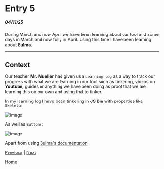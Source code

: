 # Entry 5
##### 04/11/25

During March and now April we have been learning about our tool and some days in March and now fully in April. Using this time I have been learning about **Bulma**.

---

## Context

Our teacher **Mr. Mueller** had given us a `Learning log` as a way to track our progress with what we are learning in our tool such as tinkering, videos on **Youtube**, guides or anything we have been doing as proof that we are learning this on our own and using that to tinker. 

In my learning log I have been tinkering in **JS Bin** with properties like `Skeleton`

![image](https://github.com/user-attachments/assets/f825f495-4617-4d79-90cf-2d8981094201)

As well as `Buttons`:

![image](https://github.com/user-attachments/assets/f217c55e-fe60-4f91-b024-cfc15aee42fd)

Apart from using [Bulma's documentation](https://bulma.io/documentation/)




[Previous](entry04.md) | [Next](entry06.md)

[Home](../README.md)
